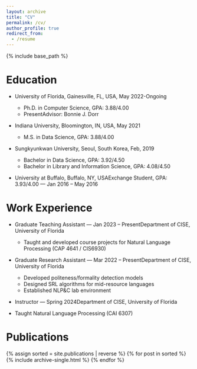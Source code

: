 ```yaml
---
layout: archive
title: "CV"
permalink: /cv/
author_profile: true
redirect_from:
  - /resume
---
```



{% include base_path %}

Education
=====
* University of Florida, Gainesville, FL, USA, May 2022-Ongoing
  * Ph.D. in Computer Science, GPA: 3.88/4.00 
  * PresentAdvisor: Bonnie J. Dorr

* Indiana University, Bloomington, IN, USA, May 2021
  * M.S. in Data Science, GPA: 3.88/4.00

* Sungkyunkwan University, Seoul, South Korea, Feb, 2019
  * Bachelor in Data Science, GPA: 3.92/4.50
  * Bachelor in Library and Information Science, GPA: 4.08/4.50 

* University at Buffalo, Buffalo, NY, USAExchange Student, GPA: 3.93/4.00 — Jan 2016 – May 2016

Work Experience
=====

* Graduate Teaching Assistant — Jan 2023 – PresentDepartment of CISE, University of Florida
  * Taught and developed course projects for Natural Language Processing (CAP 4641 / CIS6930)

* Graduate Research Assistant — Mar 2022 – PresentDepartment of CISE, University of Florida
  * Developed politeness/formality detection models
  * Designed SRL algorithms for mid-resource languages
  * Established NLP&C lab environment
*  Instructor — Spring 2024Department of CISE, University of Florida
  * Taught Natural Language Processing (CAI 6307)
 


Publications
=====
{% assign sorted = site.publications | reverse %} {% for post in sorted %} {% include archive-single.html %} {% endfor %}
  
  


